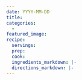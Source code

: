 ```yaml
---
date: YYYY-MM-DD
title: 
categories:
  - 
featured_image: 
recipe:
  servings: 
  prep: 
  cook: 
  ingredients_markdown: |-
  directions_markdown: |-
---
```

